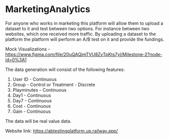 # MarketingAnalytics

For anyone who works in marketing this platform will allow them to upload a dataset to it and test between two options. For instance between two websites, which one received more traffic. By uploading a dataset to the platform the platform will perform an A/B test on it and provide the fundings.

Mock Visualizations - https://www.figma.com/file/20uQAQimTVU8ZvTpKts7yl/Milestone-2?node-id=0%3A1

The data generation will consist of the following features:
1. User ID - Continuous
2. Group - Control or Treatment - Discrete
3. Playminutes - Continuous
4. Day1 - Continuous
5. Day7 - Continuous
6. Cost - Continuous
7. Gain - Continuous

The data will be real value data. 

Website link: https://abtestingplatform.up.railway.app/
